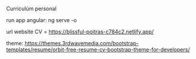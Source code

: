 Curriculúm personal

run app angular: ng serve -o 

url website CV = https://blissful-poitras-c784c2.netlify.app/

theme: https://themes.3rdwavemedia.com/bootstrap-templates/resume/orbit-free-resume-cv-bootstrap-theme-for-developers/
